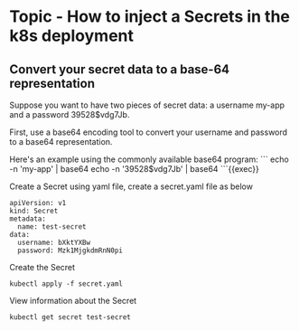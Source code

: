 
<h1>Topic - How to inject a Secrets in the k8s deployment</h1>
<h2>Convert your secret data to a base-64 representation</h2>
Suppose you want to have two pieces of secret data: a username my-app and a password 39528$vdg7Jb. <p>
First, use a base64 encoding tool to convert your username and password to a base64 representation. <p>
Here's an example using the commonly available base64 program:
```
echo -n 'my-app' | base64
echo -n '39528$vdg7Jb' | base64
```{{exec}}

Create a Secret using yaml file, create a secret.yaml file as below
```
apiVersion: v1
kind: Secret
metadata:
  name: test-secret
data:
  username: bXktYXBw
  password: Mzk1MjgkdmRnN0pi
```
Create the Secret

`kubectl apply -f secret.yaml`

View information about the Secret

`kubectl get secret test-secret` 